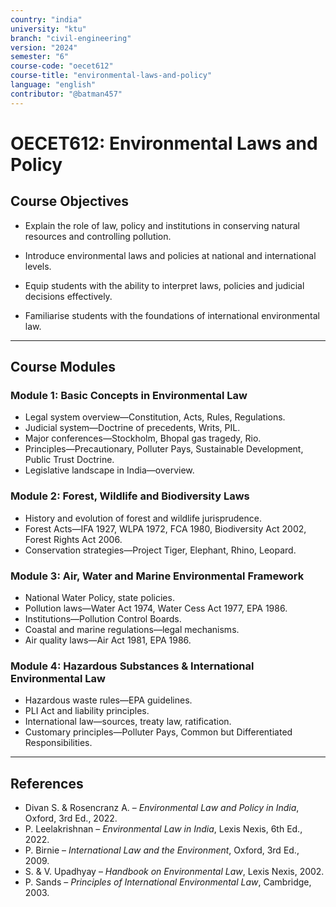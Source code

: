 ```yaml
---
country: "india"
university: "ktu"
branch: "civil-engineering"
version: "2024"
semester: "6"
course-code: "oecet612"
course-title: "environmental-laws-and-policy"
language: "english"
contributor: "@batman457"
---
```


# OECET612: Environmental Laws and Policy

## Course Objectives

- Explain the role of law, policy and institutions in conserving natural resources and controlling pollution.

- Introduce environmental laws and policies at national and international levels.

- Equip students with the ability to interpret laws, policies and judicial decisions effectively.

- Familiarise students with the foundations of international environmental law.

---

## Course Modules

### Module 1: Basic Concepts in Environmental Law
- Legal system overview—Constitution, Acts, Rules, Regulations.
- Judicial system—Doctrine of precedents, Writs, PIL.
- Major conferences—Stockholm, Bhopal gas tragedy, Rio.
- Principles—Precautionary, Polluter Pays, Sustainable Development, Public Trust Doctrine.
- Legislative landscape in India—overview.

### Module 2: Forest, Wildlife and Biodiversity Laws
- History and evolution of forest and wildlife jurisprudence.
- Forest Acts—IFA 1927, WLPA 1972, FCA 1980, Biodiversity Act 2002, Forest Rights Act 2006.
- Conservation strategies—Project Tiger, Elephant, Rhino, Leopard.

### Module 3: Air, Water and Marine Environmental Framework
- National Water Policy, state policies.
- Pollution laws—Water Act 1974, Water Cess Act 1977, EPA 1986.
- Institutions—Pollution Control Boards.
- Coastal and marine regulations—legal mechanisms.
- Air quality laws—Air Act 1981, EPA 1986.

### Module 4: Hazardous Substances & International Environmental Law
- Hazardous waste rules—EPA guidelines.
- PLI Act and liability principles.
- International law—sources, treaty law, ratification.
- Customary principles—Polluter Pays, Common but Differentiated Responsibilities.

---

## References

- Divan S. & Rosencranz A. – *Environmental Law and Policy in India*, Oxford, 3rd Ed., 2022.
- P. Leelakrishnan – *Environmental Law in India*, Lexis Nexis, 6th Ed., 2022.
- P. Birnie – *International Law and the Environment*, Oxford, 3rd Ed., 2009.
- S. & V. Upadhyay – *Handbook on Environmental Law*, Lexis Nexis, 2002.
- P. Sands – *Principles of International Environmental Law*, Cambridge, 2003.
